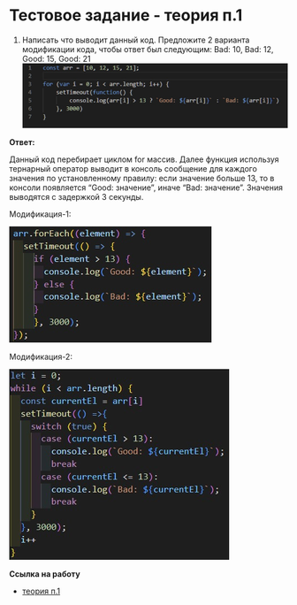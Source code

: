 # Тестовое задание - теория п.1

1. Написать что выводит данный код. Предложите 2 варианта модификации кода, чтобы ответ был следующим: Bad: 10, Bad: 12, Good: 15, Good: 21
![Иллюстрация к проекту](../img.jpg)

**Ответ:**

Данный код перебирает циклом for массив. Далее функция используя тернарный оператор выводит в консоль сообщение для каждого значения по установленному правилу: если значение больше 13, то в консоли появляется “Good: значение”, иначе “Bad: значение”. Значения выводятся с задержкой 3 секунды.

Модификация-1:

![Модификация-1](./version1.jpg)

Модификация-2:

![Модификация-2](./version2.jpg)

**Ссылка на работу**

* [теория п.1](https://kiokoshinkai.github.io/task_from_UniBase/theory-1)
